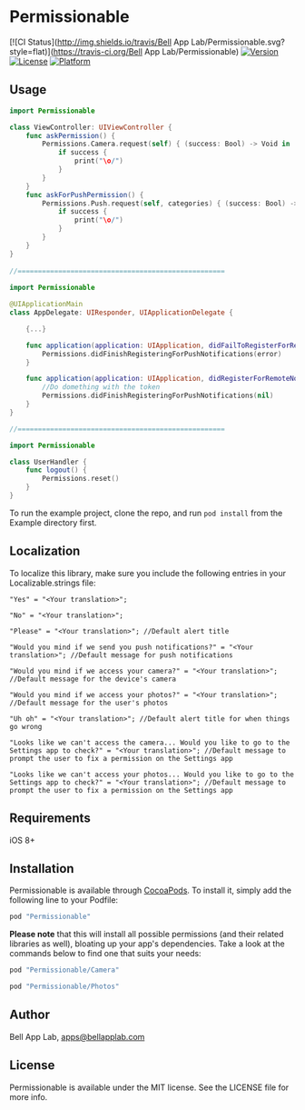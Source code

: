# Permissionable

[![CI Status](http://img.shields.io/travis/Bell App Lab/Permissionable.svg?style=flat)](https://travis-ci.org/Bell App Lab/Permissionable)
[![Version](https://img.shields.io/cocoapods/v/Permissionable.svg?style=flat)](http://cocoapods.org/pods/Permissionable)
[![License](https://img.shields.io/cocoapods/l/Permissionable.svg?style=flat)](http://cocoapods.org/pods/Permissionable)
[![Platform](https://img.shields.io/cocoapods/p/Permissionable.svg?style=flat)](http://cocoapods.org/pods/Permissionable)

## Usage

```swift
import Permissionable

class ViewController: UIViewController {
    func askPermission() {
        Permissions.Camera.request(self) { (success: Bool) -> Void in 
            if success {
                print("\o/")
            }
        }
    }
    func askForPushPermission() {
        Permissions.Push.request(self, categories) { (success: Bool) -> Void in 
            if success {
                print("\o/")
            }
        }
    }
}
    
//===================================================
    
import Permissionable

@UIApplicationMain
class AppDelegate: UIResponder, UIApplicationDelegate {

    {...}

    func application(application: UIApplication, didFailToRegisterForRemoteNotificationsWithError error: NSError) {
        Permissions.didFinishRegisteringForPushNotifications(error)
    }

    func application(application: UIApplication, didRegisterForRemoteNotificationsWithDeviceToken deviceToken: NSData) {
        //Do domething with the token
        Permissions.didFinishRegisteringForPushNotifications(nil)
    }
}

//===================================================

import Permissionable

class UserHandler {
    func logout() {
        Permissions.reset()
    }
}
```

To run the example project, clone the repo, and run `pod install` from the Example directory first.

## Localization

To localize this library, make sure you include the following entries in your Localizable.strings file:

`"Yes" = "<Your translation>";`

`"No" = "<Your translation>";`

`"Please" = "<Your translation>"; //Default alert title`

`"Would you mind if we send you push notifications?" = "<Your translation>"; //Default message for push notifications`

`"Would you mind if we access your camera?" = "<Your translation>"; //Default message for the device's camera`

`"Would you mind if we access your photos?" = "<Your translation>"; //Default message for the user's photos`

`"Uh oh" = "<Your translation>"; //Default alert title for when things go wrong`

`"Looks like we can't access the camera... Would you like to go to the Settings app to check?" = "<Your translation>"; //Default message to prompt the user to fix a permission on the Settings app`

`"Looks like we can't access your photos... Would you like to go to the Settings app to check?" = "<Your translation>"; //Default message to prompt the user to fix a permission on the Settings app`


## Requirements

iOS 8+

## Installation

Permissionable is available through [CocoaPods](http://cocoapods.org). To install
it, simply add the following line to your Podfile:

```ruby
pod "Permissionable"
```

**Please note** that this will install all possible permissions (and their related libraries as well), bloating up your app's dependencies. Take a look at the commands below to find one that suits your needs:

```ruby
pod "Permissionable/Camera"
```

```ruby
pod "Permissionable/Photos"
```

## Author

Bell App Lab, apps@bellapplab.com

## License

Permissionable is available under the MIT license. See the LICENSE file for more info.
